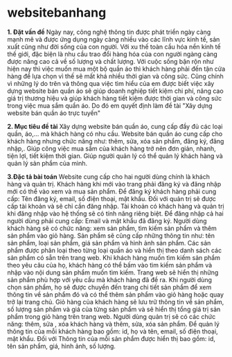 ﻿# websitebanhang
**1. Đặt vấn đề**
	Ngày nay, công nghệ thông tin được phát triển ngày càng mạnh mẽ và được ứng dụng ngày càng nhiều vào các lĩnh vực kinh tế, sản xuất cũng như đời sống của con người. Với xu thế toàn cầu hóa nền kinh tế thế giới, đặc biện là nhu cầu trao đổi hàng hóa của con người ngàng càng được nâng cao cả về số lượng và chất lượng. Với cuộc sống bận rộn như hiện nay thì việc muốn mua một bộ quần áo thì khách hàng phải đến tận cửa hàng để lựa chọn vì thế sẽ mất khá nhiều thời gian và công sức.
	Cũng chính vì những lý do trên và thông qua việc tìm hiểu của em được biết việc xây dựng website bán quần áo sẽ giúp doanh nghiệp tiết kiệm chi phí, nâng cao giá trị thương hiệu và giúp khách hàng tiết kiệm được thời gian và công sức trong việc mua sắm quần áo. Do đó em quyết định làm đề tài "Xây dựng website bán quần áo trực tuyến"
	
**2. Mục tiêu đề tài**
	Xây dựng website bán quần áo, cung cấp đầy đủ các loại quần, áo,... mà khách hàng có nhu cầu.
	Website bán quần áo cung cấp cho khách hàng nhưng chức năng như: thêm, sửa, xóa sản phẩm, đăng ký, đăng nhập,. Giúp công việc mua sắm của khách hàng trở nên đơn giản, nhanh, tiện lợi, tiết kiệm thời gian. 
	Giúp người quản lý có thể quản lý khách hàng và quản lý sản phẩm của mình.
	
**3.Đặc tả bài toán**
Website cung cấp cho hai người dùng chính là khách hàng và quản trị. Khách hàng khi mới vào trang phải đăng ký và đăng nhập mới có thể vào xem và mua sản phẩm. Để đăng ký khách hàng phải cung cấp: Tên đăng ký, email, số điện thoại, mật khẩu. Đối với quản trị sẽ được cấp tài khoản và sẽ chỉ cần đăng nhập. Tài khoản có khách hàng và quản trị khi đăng nhập vào hệ thống sẽ có tính năng riêng biệt. Để đăng nhập cả hai người dùng phải cung cấp: Email và mật khẩu đã đăng ký.
Người dùng khách hàng sẽ có chức năng: xem sản phẩm, tìm kiếm sản phẩm và thêm sản phẩm vào giỏ hàng. Sản phẩm sẽ cũng cấp những thông tin như:  tên sản phẩm, loại sản phẩm, giá sản phẩm và hình ảnh sản phẩm. Các sản phẩm được phân loại theo từng loại quần áo và hiển thị theo danh sách các sản phẩm có sẵn trên trang web. Khi khách hàng muốn tìm kiếm sản phẩm theo yêu câu của họ, khách hàng có thể bấm vào tìm kiếm sản phẩm và nhập vào nội dung sản phẩm muốn tìm kiếm. Trang web sẽ hiển thị những sản phẩm phù hợp với yêu cầu mà khách hàng đã đề ra. Khi người dùng chọn sản phẩm, họ sẽ được chuyển đến trang chi tiết sản phẩm để xem thông tin về sản phẩm đó và có thể thêm sản phẩm vào giỏ hàng hoặc quay trở lại trang chủ. Giỏ hàng của khách hàng sẽ lưu trữ thông tin về sản phẩm, số lượng sản phẩm và giá của từng sản phẩm và sẽ hiển thị tổng giá trị sản phẩm trong giỏ hàng trên trang web. 
Người dùng quản trị sẽ có các chức năng: thêm, sửa , xóa khách hàng và thêm, sửa, xóa sản phẩm. Để quản lý thông tin của mỗi khách hàng bao gồm: id, họ và tên, email, số điện thoại, mật khẩu. Đối với Thông tin của mỗi sản phẩm được hiển thị bao gồm: id, tên sản phẩm, giá, hình ảnh, số lượng.
